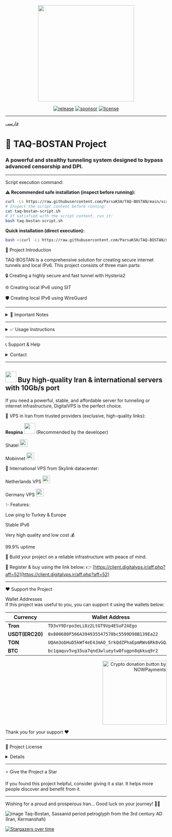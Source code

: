 

<div align="center">
<img src="https://github.com/user-attachments/assets/81a90a84-54f1-42ac-849a-a3ef6e830959" width="300" />
</div>

<div align="center">
  
[![release](https://img.shields.io/badge/release-v2.1.0-%23006400)](#)
[![sponsor](https://img.shields.io/badge/sponsor-DigitalVPS.ir-%23FF0000)](https://client.digitalvps.ir/aff.php?aff=52)
[![license](https://img.shields.io/badge/license-Apache2-%23006400)](#)

</div>

---

[فارسی](https://github.com/ParsaKSH/TAQ-BOSTAN/blob/main/README.md)

# 🚀 TAQ-BOSTAN Project
###  A powerful and stealthy tunneling system designed to bypass advanced censorship and DPI.

---

Script execution command:

**⚠️ Recommended safe installation (inspect before running):**
```bash
curl -Ls https://raw.githubusercontent.com/ParsaKSH/TAQ-BOSTAN/main/script.sh -o taq-bostan-script.sh
# Inspect the script content before running:
cat taq-bostan-script.sh
# If satisfied with the script content, run it:
bash taq-bostan-script.sh
```

**Quick installation (direct execution):**
```bash
bash <(curl -Ls https://raw.githubusercontent.com/ParsaKSH/TAQ-BOSTAN/main/script.sh)
```

🌟 Project Introduction

TAQ-BOSTAN is a comprehensive solution for creating secure internet tunnels and local IPv6. This project consists of three main parts:

🔒 Creating a highly secure and fast tunnel with Hysteria2

🌐 Creating local IPv6 using SIT

🛡 Creating local IPv6 using WireGuard



---

<details>
<summary>📌 Important Notes</summary>Please enter the port carefully. The Hysteria port is used for communication between two servers and must be the same on both the Iranian and foreign servers. This port must be free and not used by any other service. It is different from the port to be forwarded.

It is recommended to use port 443 or other common HTTPS ports for Hysteria to make the traffic look more normal.

Please, please, please use TLS on your client-side configs. This is vital to protect your server against censorship and access detection.


</details>

---

<details>
<summary>✅ Usage Instructions</summary>
  
---
🔒 Part 1: Secure & Fast Tunnel with Hysteria2

<details>
<summary>✅ Usage Instructions</summary>📌 Benefits:

TLS 1.3 + QUIC encrypted tunnel

Obfusacation

All traffic transferred over a single UDP connection

Prevents server from being flagged or blocked

Traffic behavior mimics normal HTTPS (unidentifiable)

No need for a domain (self-signed SSL)

Extremely fast

Built-in speed test for bandwidth between tunneled servers


🚀 Easy Installation:

<details>
<summary>Foreign Server</summary>
1- Run the script on the server and enter 1
  
2- Enter 1 to run the Hysteria script.

3- Type "Foreign".

4- Enter the Hysteria port. (It must not be used by any other service; port 443 is recommended.)

5- Enter a password for Hysteria inbound.

Foreign server config is done.


</details><details>
<summary>Iran Server</summary>
1- Run the script on the server and enter 1.

2- Type "Iran".

3- Choose whether to use IPv6 or IPv4 (if your servers support stable IPv6, it's recommended; Afranet and Respina DigitalVPS offer good IPv6).

4- Enter the number of foreign servers to be tunneled to the Iranian server.

5- Enter the IP, Hysteria port, and password for each.

6- Provide your desired SNI (e.g., google.com — no need for your own domain).

7- Enter the number of ports you want to forward.

8- Enter the ports one by one.

9- Iran server config is done, and all settings will be shown.

10- To test bandwidth between the two servers, rerun the script and enter 7.

11- Enter the server number you wish to test (e.g., 1).

12- Bandwidth between the two servers (post encryption) will be shown. The better the CPU and hosting bandwidth, the faster the connection. DigitalVPS servers perform excellently due to high resources (assuming the foreign server is also good).

</details></details>

---

🌐 Part 2: Local IPv6 with SIT

<details>
<summary>✅ Usage Instructions</summary>📌 Benefits:

Very fast and lightweight (no extra encryption)

Directly supported by Linux kernel

Easy setup


On Iran Server:

Choose server type IRAN

Enter Iranian IP and number of foreign servers

Enter foreign IPs and reboot


On Foreign Server:

Choose server type FOREIGN

Enter foreign and Iranian IP

Enter the foreign server number (matching IRAN server)

Reboot the server


</details>

---

🛡 Part 3: Local IPv6 with WireGuard

<details>
<summary>✅ Usage Instructions</summary>📌 Benefits:

Strong encryption and security

All traffic tunneled via a single UDP connection

Usable even on filtered servers

Choose server type (Iran or Foreign)

Enter public IPs and WireGuard public key

Config files are auto-generated, and the service is activated

Reboot the server


</details></details>

---

📞 Support & Help

<details>
<summary>Contact</summary>
For any questions or issues, ask in the Project Isseues.💬 



</details>

---

<img src="https://client.digitalvps.ir/templates/lagom2/assets/img/logo/logo_big.1066038415.png" width="34" /> Buy high-quality Iran & international servers with 10Gb/s port
-

If you need a powerful, stable, and affordable server for tunneling or internet infrastructure, DigitalVPS is the perfect choice.

🔹 VPS in Iran from trusted providers (exclusive, high-quality links):

**Respina** <img src="https://client.digitalvps.ir/templates/lagom2/assets/img/page-manager/Respina-Logo.png" width="34" /> (Recommended by the developer)

Shatel <img src="https://client.digitalvps.ir/templates/lagom2/assets/img/page-manager/shatel1.png" width="24" />

Mobinnet <img src="https://client.digitalvps.ir/Logo/MobinNetLog.png" width="24" />


🔹 International VPS from Skylink datacenter:

Netherlands VPS <img src="https://client.digitalvps.ir/templates/lagom2/assets/img/nilogo.png" width="24" />

Germany VPS <img src="https://client.digitalvps.ir/templates/lagom2/assets/img/page-manager/GB.svg" width="24" />


✨ Features:

Low ping to Turkey & Europe

Stable IPv6

Very high quality and low cost 💰

99.9% uptime


🎯 Build your project on a reliable infrastructure with peace of mind.

📎 Register & buy using the link below:
👉 [https://client.digitalvps.ir/aff.php?aff=52](https://client.digitalvps.ir/aff.php?aff=52)


---

❤️ Support the Project


<summary>Wallet Addresses</summary>If this project was useful to you, you can support it using the wallets below:


 | Currency | Wallet Address |
 |---------|----------------|
 | **Tron** | `TD3vY9Drpo3eLi8z2LtGT9Vp4ESuF2AEgo` |
 | **USDT(ERC20)** | `0x800680F566A394935547578bc5599D98B139Ea22` |
 | **TON** | `UQAm3obHuD5kWf4eE4JmAO_5rkQdZPhaEpmRWs6Rk8vGQJog` |
 | **BTC** | `bc1qaquv5vg35ua7qnd3wlueytw0fugpn8qkkuq9r2` |

<div align="right">
 <a href="https://nowpayments.io/donation?api_key=FH429FA-35N4AGZ-MFMRQ3Q-2H4BF98" target="_blank" rel="noreferrer noopener">
    <img src="https://nowpayments.io/images/embeds/donation-button-white.svg" width="200" alt="Crypto donation button by NOWPayments">
</a>
</div>

Thank you for your support ❤️


---

📝 Project License

<details>
<summary>Details</summary>
TAQ-BOSTAN is released under the Apache license.  
You are free to use, modify, and share it, but please credit my name (Parsa) and link to the project.
</details>

---

⭐️ Give the Project a Star

If you found this project helpful, consider giving it a star. It helps more people discover and benefit from it.


---

Wishing for a proud and prosperous Iran...
Good luck on your journey! 🚀✨


![image](https://github.com/user-attachments/assets/f9f4e79a-0dd4-47ca-862a-8af8504a355a)
Taq-Bostan, Sassanid period petroglyph from the 3rd century AD (Iran, Kermanshah)


[![Stargazers over time](https://starchart.cc/ParsaKSH/TAQ-BOSTAN.svg?background=%23333333&axis=%23ffffff&line=%2329f400)](https://starchart.cc/ParsaKSH/TAQ-BOSTAN)
